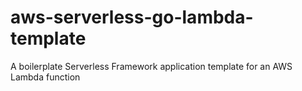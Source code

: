 # aws-serverless-go-lambda-template
A boilerplate Serverless Framework  application template for an AWS Lambda function
